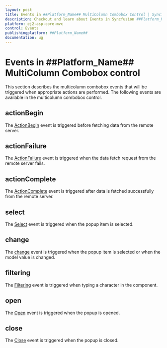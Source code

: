 ```yaml
---
layout: post
title: Events in ##Platform_Name## MultiColumn Combobox Control | Syncfusion
description: Checkout and learn about Events in Syncfusion ##Platform_Name## MultiColumn Combobox control of Syncfusion Essential JS 2 and more.
platform: ej2-asp-core-mvc
control: Events
publishingplatform: ##Platform_Name##
documentation: ug
---
```


# Events in ##Platform_Name## MultiColumn Combobox control

This section describes the multicolumn combobox events that will be triggered when appropriate actions are performed. The following events are available in the multicolumn combobox control.

## actionBegin

The [ActionBegin](https://help.syncfusion.com/cr/aspnetmvc-js2/Syncfusion.EJ2.MultiColumnComboBox.MultiColumnComboBox.html#Syncfusion_EJ2_MultiColumnComboBox_MultiColumnComboBox_ActionBegin) event is triggered before fetching data from the remote server.

## actionFailure

The [ActionFailure](https://help.syncfusion.com/cr/aspnetmvc-js2/Syncfusion.EJ2.MultiColumnComboBox.MultiColumnComboBox.html#Syncfusion_EJ2_MultiColumnComboBox_MultiColumnComboBox_ActionFailure) event is triggered when the data fetch request from the remote server fails.

## actionComplete

The [ActionComplete](https://help.syncfusion.com/cr/aspnetmvc-js2/Syncfusion.EJ2.MultiColumnComboBox.MultiColumnComboBox.html#Syncfusion_EJ2_MultiColumnComboBox_MultiColumnComboBox_ActionComplete) event is triggered after data is fetched successfully from the remote server.

## select

The [Select](https://help.syncfusion.com/cr/aspnetmvc-js2/Syncfusion.EJ2.MultiColumnComboBox.MultiColumnComboBox.html#Syncfusion_EJ2_MultiColumnComboBox_MultiColumnComboBox_Select) event is triggered when the popup item is selected.

## change

The [change](https://help.syncfusion.com/cr/aspnetmvc-js2/Syncfusion.EJ2.MultiColumnComboBox.MultiColumnComboBox.html#Syncfusion_EJ2_MultiColumnComboBox_MultiColumnComboBox_Change) event is triggered when the popup item is selected or when the model value is changed.

## filtering

The [Filtering](https://help.syncfusion.com/cr/aspnetmvc-js2/Syncfusion.EJ2.MultiColumnComboBox.MultiColumnComboBox.html#Syncfusion_EJ2_MultiColumnComboBox_MultiColumnComboBox_Filtering) event is triggered when typing a character in the component.

## open

The [Open](https://help.syncfusion.com/cr/aspnetmvc-js2/Syncfusion.EJ2.MultiColumnComboBox.MultiColumnComboBox.html#Syncfusion_EJ2_MultiColumnComboBox_MultiColumnComboBox_Open) event is triggered when the popup is opened.

## close

The [Close](https://help.syncfusion.com/cr/aspnetmvc-js2/Syncfusion.EJ2.MultiColumnComboBox.MultiColumnComboBox.html#Syncfusion_EJ2_MultiColumnComboBox_MultiColumnComboBox_Close) event is triggered when the popup is closed.